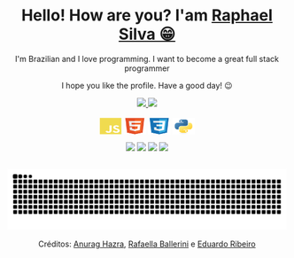<div>
  
  <h1 align="center">
    Hello! How are you? I'am 
    <a href="https://www.linkedin.com/in/edududuribeiro/">Raphael Silva 😁</a>
  </h1>
  <p align="center">
     I'm Brazilian and I love programming. I want to become a great full stack programmer
  </p>
  
  <p align="center">
    I hope you like the profile. Have a good day! 😉️
  </p>
</div>

<div align="center">
  <a href="https://github.com/EoRaphael">
    <img height="130em" src="https://github-readme-stats.vercel.app/api?username=EoRaphael&count_private=true&include_all_commits=true&show_icons=true&theme=dracula&hide_border=false&show_owner=true"/>
    <img height="130em" src="https://github-readme-stats.vercel.app/api/top-langs/?username=EoRaphael&theme=dracula&hide_border=false&&layout=compact"/>
  </a>
</div>
              

<div align="center" style="display: inline_block"><br>
  <img align="center" alt="Js" height="30" width="40" src="https://raw.githubusercontent.com/devicons/devicon/master/icons/javascript/javascript-plain.svg">
  <img align="center" alt="HTML" height="30" width="40" src="https://raw.githubusercontent.com/devicons/devicon/master/icons/html5/html5-original.svg">
  <img align="center" alt="CSS" height="30" width="40" src="https://raw.githubusercontent.com/devicons/devicon/master/icons/css3/css3-original.svg">
  <img align="center" alt="Python" height="30" width="40" src="https://raw.githubusercontent.com/devicons/devicon/master/icons/python/python-original.svg">
</div>

<div aling="center">
  <p> </p>
</div>
 
<div align="center"> 
  <a href="https://www.instagram.com/_eoraphael_/" target="_blank"><img src="https://img.shields.io/badge/-Instagram-%23E4405F?style=for-the-badge&logo=instagram&logoColor=white" target="_blank"></a>
  <a href = "mailto:raphael.oficial189@gmail.com"><img src="https://img.shields.io/badge/-Gmail-%23333?style=for-the-badge&logo=gmail&logoColor=white" target="_blank"></a>
  <a href="https://open.spotify.com/user/zekyxng8qt3jeg4cad9pj42ah" target="_blank"><img src="https://img.shields.io/badge/Spotify-1ED760?&style=for-the-badge&logo=spotify&logoColor=white"></a>
  <a href="https://www.linkedin.com/in/eoraphael" target="_blank"><img src="https://img.shields.io/badge/-LinkedIn-%230077B5?style=for-the-badge&logo=linkedin&logoColor=white" target="_blank"></a> 
</div>

 ##
<div align="center">
  
![Snake animation](https://github.com/EoRaphael/EoRaphael/blob/output/github-contribution-grid-snake.svg)
  
</div>

<div align="center">
  <p>Créditos: <a href="https://github.com/anuraghazra/github-readme-stats">Anurag Hazra</a>, <a href="https://github.com/rafaballerini">Rafaella Ballerini</a> e <a href="https://github.com/duribeiro/">Eduardo Ribeiro</a></p>
</div>

